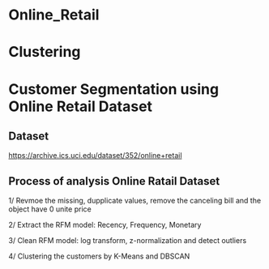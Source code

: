# Online_Retail
# Clustering
# **Customer Segmentation using Online Retail Dataset**

## **Dataset**

https://archive.ics.uci.edu/dataset/352/online+retail

## **Process of analysis Online Ratail Dataset**

1/ Revmoe the missing, dupplicate values, remove the canceling bill and the object have 0 unite price

2/ Extract the RFM model: Recency, Frequency, Monetary

3/ Clean RFM model: log transform, z-normalization and detect outliers

4/ Clustering the customers by K-Means and DBSCAN
